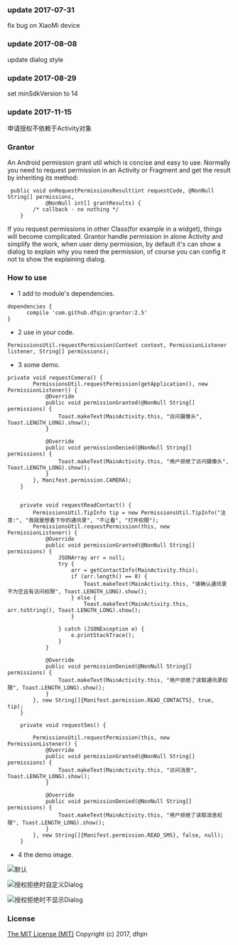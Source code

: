 
### update 2017-07-31  
fix bug on XiaoMi device

### update 2017-08-08
update dialog style

### update 2017-08-29
set minSdkVersion to 14

### update 2017-11-15
申请授权不依赖于Activity对象

### Grantor
An Android permission grant util which is concise and easy to use. Normally you need to request permission in an Activity or Fragment and get the result by inheriting its method:
```
 public void onRequestPermissionsResult(int requestCode, @NonNull String[] permissions,
            @NonNull int[] grantResults) {
        /* callback - no nothing */
    }
```
If you request permissions in other Class(for example in a widget), things will become complicated. Grantor handle permission in alone Activity and simplify the work, when user deny permission,  by default it's can show a dialog to explain why you need the permission, of course you can config it not to show the explaining dialog.
### How to use
* 1 add to module's dependencies.
```
dependencies {
      compile 'com.github.dfqin:grantor:2.5'
}
```
* 2 use in your code.
```
PermissionsUtil.requestPermission(Context context, PermissionListener listener, String[] permissions);
```
* 3 some demo.

```
private void requestCemera() {
        PermissionsUtil.requestPermission(getApplication(), new PermissionListener() {
            @Override
            public void permissionGranted(@NonNull String[] permissions) {
                Toast.makeText(MainActivity.this, "访问摄像头", Toast.LENGTH_LONG).show();
            }

            @Override
            public void permissionDenied(@NonNull String[] permissions) {
                Toast.makeText(MainActivity.this, "用户拒绝了访问摄像头", Toast.LENGTH_LONG).show();
            }
        }, Manifest.permission.CAMERA);
    }


    private void requestReadContact() {
        PermissionsUtil.TipInfo tip = new PermissionsUtil.TipInfo("注意:", "我就是想看下你的通讯录", "不让看", "打开权限");
        PermissionsUtil.requestPermission(this, new PermissionListener() {
            @Override
            public void permissionGranted(@NonNull String[] permissions) {
                JSONArray arr = null;
                try {
                    arr = getContactInfo(MainActivity.this);
                    if (arr.length() == 0) {
                        Toast.makeText(MainActivity.this, "请确认通讯录不为空且有访问权限", Toast.LENGTH_LONG).show();
                    } else {
                        Toast.makeText(MainActivity.this, arr.toString(), Toast.LENGTH_LONG).show();
                    }

                } catch (JSONException e) {
                    e.printStackTrace();
                }
            }

            @Override
            public void permissionDenied(@NonNull String[] permissions) {
                Toast.makeText(MainActivity.this, "用户拒绝了读取通讯录权限", Toast.LENGTH_LONG).show();
            }
        }, new String[]{Manifest.permission.READ_CONTACTS}, true, tip);
    }

    private void requestSms() {

        PermissionsUtil.requestPermission(this, new PermissionListener() {
            @Override
            public void permissionGranted(@NonNull String[] permissions) {
                Toast.makeText(MainActivity.this, "访问消息", Toast.LENGTH_LONG).show();
            }

            @Override
            public void permissionDenied(@NonNull String[] permissions) {
                Toast.makeText(MainActivity.this, "用户拒绝了读取消息权限", Toast.LENGTH_LONG).show();
            }
        }, new String[]{Manifest.permission.READ_SMS}, false, null);
    }

```
* 4 the demo image.

![默认](https://github.com/dfqin/PermissionGrantor/blob/master/grant1.gif)


![授权拒绝时自定义Dialog](https://github.com/dfqin/PermissionGrantor/blob/master/grant2.gif)


![授权拒绝时不显示Dialog](https://github.com/dfqin/PermissionGrantor/blob/master/grant3.gif)

### License
[The MIT License (MIT)](http://opensource.org/licenses/MIT)
Copyright (c) 2017, dfqin
